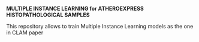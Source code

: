 **MULTIPLE INSTANCE LEARNING for ATHEROEXPRESS HISTOPATHOLOGICAL SAMPLES**

This repository allows to train Multiple Instance Learning models as the one in CLAM paper


